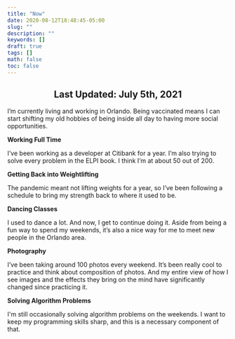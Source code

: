 ```yaml
---
title: "Now"
date: 2020-08-12T18:48:45-05:00
slug: ""
description: ""
keywords: []
draft: true
tags: []
math: false
toc: false
---
```

<h2 style="text-align: center;">
Last Updated: July 5th, 2021
</h2>

I’m currently living and working in Orlando. Being vaccinated means I can start shifting my old hobbies of being inside all day to having more social opportunities. 

**Working Full Time**

I’ve been working as a developer at Citibank for a year. I’m also trying to solve every problem in the ELPI book. I think I’m at about 50 out of 200. 

**Getting Back into Weightlifting**

 The pandemic meant not lifting weights for a year, so I’ve been following a schedule to bring my strength back to where it used to be.  

**Dancing Classes**

I used to dance a lot. And now, I get to continue doing it. Aside from being a fun way to spend my weekends, it’s also a nice way for me to meet new people in the Orlando area. 

**Photography**

I’ve been taking around 100 photos every weekend. It’s been really cool to practice and think about composition of photos. And my entire view of how I see images and the effects they bring on the mind have significantly changed since practicing it.

**Solving Algorithm Problems**

I'm still occasionally solving algorithm problems on the weekends. I want to keep my programming skills sharp, and this is a necessary component of that. 


